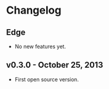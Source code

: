 # Changelog

## Edge

* No new features yet.

## v0.3.0 - October 25, 2013

* First open source version.
